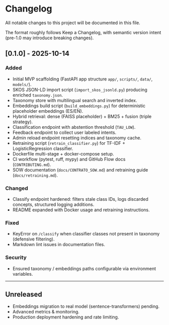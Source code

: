 # Changelog

All notable changes to this project will be documented in this file.

The format roughly follows Keep a Changelog, with semantic version intent (pre-1.0 may introduce breaking changes).

## [0.1.0] - 2025-10-14

### Added

- Initial MVP scaffolding (FastAPI app structure `app/`, `scripts/`, `data/`, `models/`).
- SKOS JSON-LD import script (`import_skos_jsonld.py`) producing enriched `taxonomy.json`.
- Taxonomy store with multilingual search and inverted index.
- Embeddings build script (`build_embeddings.py`) for deterministic placeholder embeddings (ES/EN).
- Hybrid retrieval: dense (FAISS placeholder) + BM25 + fusion (triple strategy).
- Classification endpoint with abstention threshold (`TAU_LOW`).
- Feedback endpoint to collect user labeled intents.
- Admin reload endpoint resetting indices and taxonomy cache.
- Retraining script (`retrain_classifier.py`) for TF-IDF + LogisticRegression classifier.
- Dockerfile multi-stage + docker-compose setup.
- CI workflow (pytest, ruff, mypy) and GitHub Flow docs (`CONTRIBUTING.md`).
- SOW documentation (`docs/CONTRATO_SOW.md`) and retraining guide (`docs/retraining.md`).

### Changed

- Classify endpoint hardened: filters stale class IDs, logs discarded concepts, structured logging additions.
- README expanded with Docker usage and retraining instructions.

### Fixed

- KeyError on `/classify` when classifier classes not present in taxonomy (defensive filtering).
- Markdown lint issues in documentation files.

### Security

- Ensured taxonomy / embeddings paths configurable via environment variables.

---

## Unreleased

- Embeddings migration to real model (sentence-transformers) pending.
- Advanced metrics & monitoring.
- Production deployment hardening and rate limiting.
